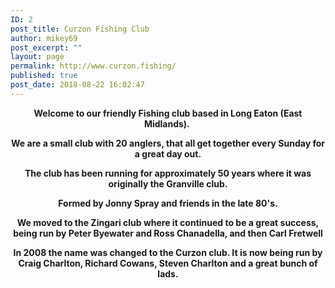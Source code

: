 ```yaml
---
ID: 2
post_title: Curzon Fishing Club
author: mikey69
post_excerpt: ""
layout: page
permalink: http://www.curzon.fishing/
published: true
post_date: 2018-08-22 16:02:47
---
```

<p style="text-align: center;"><strong>Welcome to our friendly Fishing club based in Long Eaton (East Midlands).&nbsp;</strong></p>
<p style="text-align: center;"><strong>We are a small club with 20 anglers, that all get together every Sunday for a great day out.</strong></p>
<p style="text-align: center;"><strong>The club has been running for approximately 50 years where it was originally the Granville club. </strong></p>
<p style="text-align: center;"><strong>Formed by Jonny Spray and friends in the late 80's. </strong></p>
<p style="text-align: center;"><strong>We moved to the Zingari club where it continued to be a great success, being run by Peter Byewater and Ross Chanadella, and then Carl Fretwell</strong></p>
<p style="text-align: center;"><strong>In 2008 the name was changed to the Curzon club. It is now being run by Craig Charlton, Richard Cowans, Steven Charlton and a great bunch of lads.</strong></p>
<p>&nbsp;</p>

<!-- wp:image {"id":645} -->
<figure class="wp-block-image"><img src="http://www.curzon.fishing/wp-content/uploads/2018/08/IMG-9890-1024x768.jpg" alt="" class="wp-image-645"/></figure>
<!-- /wp:image -->

<!-- wp:image {"id":403} -->
<figure class="wp-block-image"><img src="http://www.curzon.fishing/wp-content/uploads/2018/12/CF-HEADER-2-67x13-FELLASopti-1024x205.jpg" alt="" class="wp-image-403"/></figure>
<!-- /wp:image -->